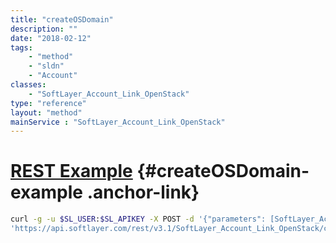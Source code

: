 ```yaml
---
title: "createOSDomain"
description: ""
date: "2018-02-12"
tags:
    - "method"
    - "sldn"
    - "Account"
classes:
    - "SoftLayer_Account_Link_OpenStack"
type: "reference"
layout: "method"
mainService : "SoftLayer_Account_Link_OpenStack"
---
```


# [REST Example](#createOSDomain-example) <a href="/article/rest/"><i class="fas fa-question"></i></a> {#createOSDomain-example .anchor-link} 
```bash
curl -g -u $SL_USER:$SL_APIKEY -X POST -d '{"parameters": [SoftLayer_Account_Link_OpenStack_LinkRequest]}' \
'https://api.softlayer.com/rest/v3.1/SoftLayer_Account_Link_OpenStack/createOSDomain'
```
